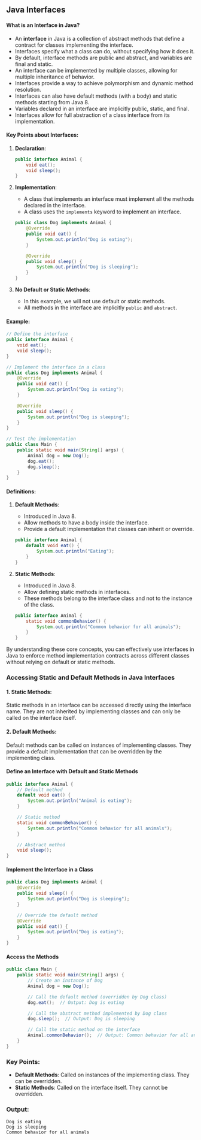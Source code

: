 ## Java Interfaces

#### What is an Interface in Java?

- An **interface** in Java is a collection of abstract methods that define a contract for classes implementing the interface.
- Interfaces specify what a class can do, without specifying how it does it.
- By default, interface methods are public and abstract, and variables are final and static.
- An interface can be implemented by multiple classes, allowing for multiple inheritance of behavior.
- Interfaces provide a way to achieve polymorphism and dynamic method resolution.
- Interfaces can also have default methods (with a body) and static methods starting from Java 8.
- Variables declared in an interface are implicitly public, static, and final.
- Interfaces allow for full abstraction of a class interface from its implementation.

#### Key Points about Interfaces:

1. **Declaration**:
   ```java
   public interface Animal {
       void eat();
       void sleep();
   }
   ```

2. **Implementation**:
   - A class that implements an interface must implement all the methods declared in the interface.
   - A class uses the `implements` keyword to implement an interface.

   ```java
   public class Dog implements Animal {
       @Override
       public void eat() {
           System.out.println("Dog is eating");
       }

       @Override
       public void sleep() {
           System.out.println("Dog is sleeping");
       }
   }
   ```

3. **No Default or Static Methods**:
   - In this example, we will not use default or static methods.
   - All methods in the interface are implicitly `public` and `abstract`.

#### Example:

```java
// Define the interface
public interface Animal {
    void eat();
    void sleep();
}

// Implement the interface in a class
public class Dog implements Animal {
    @Override
    public void eat() {
        System.out.println("Dog is eating");
    }

    @Override
    public void sleep() {
        System.out.println("Dog is sleeping");
    }
}

// Test the implementation
public class Main {
    public static void main(String[] args) {
        Animal dog = new Dog();
        dog.eat();
        dog.sleep();
    }
}
```

#### Definitions:

1. **Default Methods**:
   - Introduced in Java 8.
   - Allow methods to have a body inside the interface.
   - Provide a default implementation that classes can inherit or override.

   ```java
   public interface Animal {
       default void eat() {
           System.out.println("Eating");
       }
   }
   ```

2. **Static Methods**:
   - Introduced in Java 8.
   - Allow defining static methods in interfaces.
   - These methods belong to the interface class and not to the instance of the class.

   ```java
   public interface Animal {
       static void commonBehavior() {
           System.out.println("Common behavior for all animals");
       }
   }
   ```

By understanding these core concepts, you can effectively use interfaces in Java to enforce method implementation contracts across different classes without relying on default or static methods.
### Accessing Static and Default Methods in Java Interfaces

#### 1. **Static Methods**:
Static methods in an interface can be accessed directly using the interface name. They are not inherited by implementing classes and can only be called on the interface itself.

#### 2. **Default Methods**:
Default methods can be called on instances of implementing classes. They provide a default implementation that can be overridden by the implementing class.

#### Define an Interface with Default and Static Methods

```java
public interface Animal {
    // Default method
    default void eat() {
        System.out.println("Animal is eating");
    }

    // Static method
    static void commonBehavior() {
        System.out.println("Common behavior for all animals");
    }

    // Abstract method
    void sleep();
}
```

#### Implement the Interface in a Class

```java
public class Dog implements Animal {
    @Override
    public void sleep() {
        System.out.println("Dog is sleeping");
    }

    // Override the default method
    @Override
    public void eat() {
        System.out.println("Dog is eating");
    }
}
```

#### Access the Methods

```java
public class Main {
    public static void main(String[] args) {
        // Create an instance of Dog
        Animal dog = new Dog();

        // Call the default method (overridden by Dog class)
        dog.eat();  // Output: Dog is eating

        // Call the abstract method implemented by Dog class
        dog.sleep();  // Output: Dog is sleeping

        // Call the static method on the interface
        Animal.commonBehavior();  // Output: Common behavior for all animals
    }
}
```

### Key Points:
- **Default Methods**: Called on instances of the implementing class. They can be overridden.
- **Static Methods**: Called on the interface itself. They cannot be overridden.

### Output:
```
Dog is eating
Dog is sleeping
Common behavior for all animals
```

